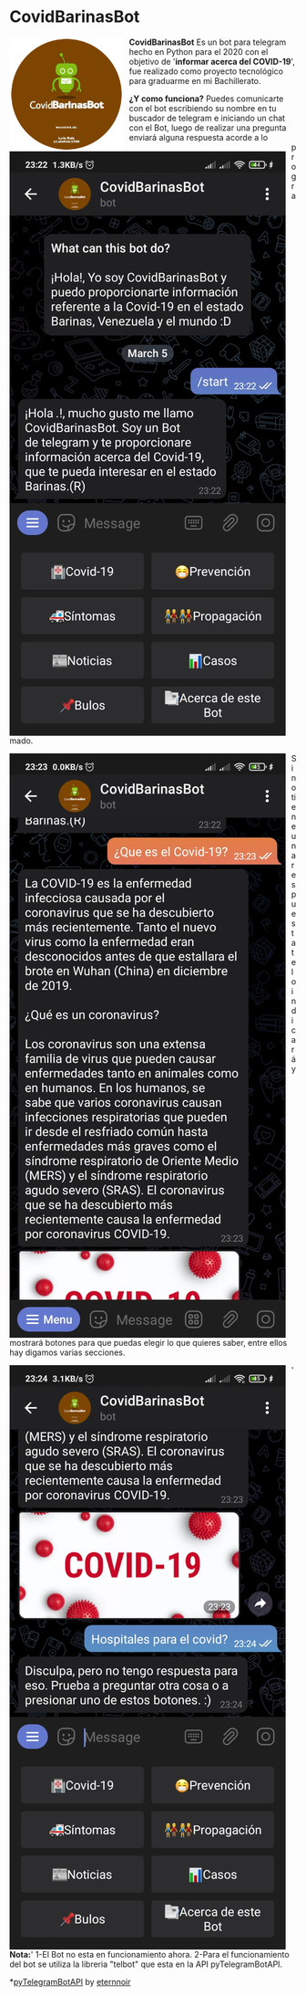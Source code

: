 # CovidBarinasBot

<p align="center">
<img src="imgreadme/CBB.png"
	alt="CBB logo"
	width="200"
	style="float: left; margin-right: 10px;" />
</p>

**CovidBarinasBot** Es un bot para telegram hecho en Python para el 2020 con el objetivo de '**informar acerca del COVID-19**', fue realizado como proyecto tecnológico para graduarme en mi Bachillerato.

<p align="center">
<img src="imgreadme/firstfun.jpg"
	alt="First"
	style="float: left; margin-right: 10px;" />
</p>

**¿Y como funciona?** Puedes comunicarte con el bot escribiendo su nombre en tu buscador de telegram e iniciando un chat con el Bot, luego de realizar una pregunta enviará alguna respuesta acorde a lo programado.

<p aling="center">
<img src="imgreadme/secondfun.jpg"
	alt="Second"
	style="float: left; margin-right: 10px;" />
</p>

Si no tiene una respuesta te lo indicará y mostrará botones para que puedas elegir lo que quieres saber, entre ellos hay digamos varias secciones.

<p align="center">
<img src="imgreadme/thirdfun.jpg"
	alt="Third"
	style="float: left; margin-right: 10px;" />
</p>

'**Nota:**' 1-El Bot no esta en funcionamiento ahora.                                                                                                      2-Para el funcionamiento del bot se utiliza la libreria "telbot" que esta en la API pyTelegramBotAPI. 

*[pyTelegramBotAPI](https://github.com/eternnoir/pyTelegramBotAPI) by [eternnoir](https://github.com/eternnoir)

